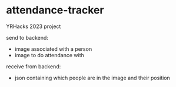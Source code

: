 # attendance-tracker
YRHacks 2023 project

send to backend:
- image associated with a person
- image to do attendance with

receive from backend:
- json containing which people are in the image and their position